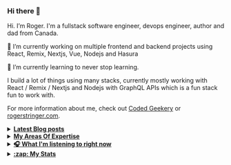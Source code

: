 ### Hi there 👋


Hi. I’m Roger. I'm a fullstack software engineer, devops engineer, author and dad from Canada.

🔭 I’m currently working on multiple frontend and backend projects using React, Remix, Nextjs, Vue, Nodejs and Hasura

🌱 I’m currently learning to never stop learning.

I build a lot of things using many stacks, currently mostly working with React / Remix / Nextjs and Nodejs with GraphQL APIs which is a fun stack fun to work with.

For more information about me, check out [Coded Geekery](https://codedgeekery.com/) or [rogerstringer.com](https://rogerstringer.com/).

<details>
  <summary><u><b> Latest Blog posts </u></b></summary>  

 <!-- BLOG-POST-LIST:START -->
- [Quickly Deploy Directus on Railway](https://codedgeekery.com/blog/directus-railway)
- [Clip Studio Paint announces subscription plan, angering the online artist community](https://rogerstringer.com/blog/clip-studio-paint-announces-subscription-plan-angering-the-online-artist-community)
- [Deno Sets out to Challenge Node.js](https://rogerstringer.com/blog/deno-sets-out-to-challenge-node-js)
- [Airbnb accidentally sent tons of Android users a ‘test’ notification](https://rogerstringer.com/blog/airbnb-android-users-accidental-test-notification)
- [Mexican Street Corn in a Cup](https://rogerstringer.com/blog/mexican-street-corn-in-a-cup)
- [From WordPress to Strapi and Remix](https://rogerstringer.com/blog/from-wordpress-to-strapi-and-remix)
- [Beef and Broccoli](https://rogerstringer.com/blog/beef-and-broccoli)
- [The Quiet Times](https://rogerstringer.com/blog/the-quiet-times)
- [Disney+ Grows to 152 Million Subscribers](https://rogerstringer.com/blog/disney-plus-152m)
- [Samsung’s All Alone at the Foldable Party](https://rogerstringer.com/blog/samsung-all-alone-at-the-foldable-party)
<!-- BLOG-POST-LIST:END -->
</details> 

<details>
  <summary><u><b> My Areas Of Expertise </u></b></summary>  

![](https://img.shields.io/badge/react%20-%2320232a.svg?&style=for-the-badge&logo=react&logoColor=%2361DAFB)
![](https://img.shields.io/badge/nextjs%20-%2320232a.svg?&style=for-the-badge&logo=next.js&logoColor=%2361DAFB)
![](https://img.shields.io/badge/remix%20-%2320232a.svg?&style=for-the-badge&logo=remix&logoColor=%2361DAFB)
![](https://img.shields.io/badge/node.js%20-%2343853D.svg?&style=for-the-badge&logo=node.js&logoColor=white&color=black)
![](https://img.shields.io/badge/php%20-%2343853D.svg?&style=for-the-badge&logo=php&logoColor=white)
![](https://img.shields.io/badge/twilio%20-%2343853D.svg?&style=for-the-badge&logo=twilio&logoColor=white&color=red)

![](https://img.shields.io/badge/Amazon%20AWS-%23232F3E?logo=amazon-aws&logoColor=white&style=for-the-badge)
![](https://img.shields.io/badge/Docker-%23316192.svg?&style=for-the-badge&logo=docker&logoColor=white)
![](https://img.shields.io/badge/Kubernetes-3DDC84?logo=kubernetes&style=for-the-badge&logoColor=white)
![](https://img.shields.io/badge/OpenFaas-3DDC84?logo=openfaas&style=for-the-badge&logoColor=white&color=blue)
![](https://img.shields.io/badge/Serverless-3DDC84?logo=serverless&style=for-the-badge&logoColor=white&color=blue)
![](https://img.shields.io/badge/Vercel-3DDC84?logo=vercel&style=for-the-badge&logoColor=white&color=blue)
![](https://img.shields.io/badge/Netlify-3DDC84?logo=netlify&style=for-the-badge&logoColor=white&color=blue)

![](https://img.shields.io/badge/GraphQL%20-%2343853D.svg?style=for-the-badge&logo=graphql&logoColor=white&color=blue) 
![](https://img.shields.io/badge/hasura%20-%2343853D.svg?style=for-the-badge&logo=hasura&logoColor=white&color=green) 
![](https://img.shields.io/badge/prisma%20-%2343853D.svg?style=for-the-badge&logo=prisma&logoColor=white&color=blue) 
![](https://img.shields.io/badge/PostgreSQL%20-%2343853D.svg?style=for-the-badge&logo=postgresql&logoColor=white&color=blue) 
![](https://img.shields.io/badge/MySQL%20-%2343853D.svg?style=for-the-badge&logo=mysql&logoColor=white&color=blue)
![](https://img.shields.io/badge/MongDB%20-%2343853D.svg?style=for-the-badge&logo=mongodb&logoColor=white&color=blue) 

</details>

<details>
  <summary><u><b> 🎧 What I'm listening to right now </u></b></summary>  
  
[![spotify-github-profile](https://spotify-github-profile.vercel.app/api/view?uid=rogerstringer&cover_image=true&theme=novatorem)](https://spotify-github-profile.vercel.app/api/view?uid=rogerstringer&redirect=true)  

</details>

<details>
  <summary><u><b>:zap: My Stats</b></u></summary>

#### Github Stats
  
![](https://github-readme-stats-knowmad.vercel.app/api?username=freekrai&show_icons=true&count_private=true)
  
#### Github Streaks 
  
![](https://github-readme-streak-stats.herokuapp.com/?user=freekrai)

#### Top Languages 
  
![](https://github-readme-stats-knowmad.vercel.app/api/top-langs/?username=freekrai&hide=null&count_private=true)

</details>
<!--

![wakatime stats](https://github-readme-stats-knowmad.vercel.app/api/wakatime?username=datamcfly)


Here are some ideas to get you started:

- 🔭 I’m currently working on ...
- 🌱 I’m currently learning ...
- 👯 I’m looking to collaborate on ...
- 🤔 I’m looking for help with ...
- 💬 Ask me about ...
- 📫 How to reach me: ...
- 😄 Pronouns: ...
- ⚡ Fun fact: ...
-->
